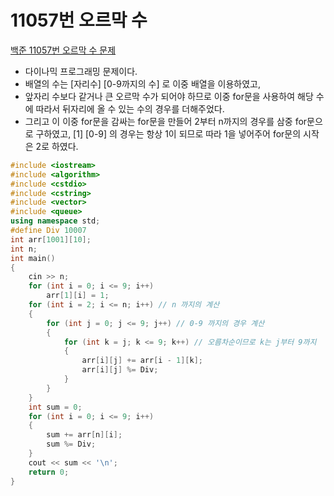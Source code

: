 # 11057번 오르막 수

[백준 11057번 오르막 수 문제](https://www.acmicpc.net/problem/11057) 

- 다이나믹 프로그래밍 문제이다.
- 배열의 수는 [자리수] [0-9까지의 수] 로 이중 배열을 이용하였고,
- 앞자리 수보다 같거나 큰 오르막 수가 되어야 하므로 이중 for문을 사용하여 해당 수에 따라서 뒤자리에 올 수 있는 수의 경우를 더해주었다.
- 그리고 이 이중 for문을 감싸는 for문을 만들어 2부터 n까지의 경우를 삼중 for문으로 구하였고, [1] [0-9] 의 경우는 항상 1이 되므로 따라 1을 넣어주어 for문의 시작은 2로 하였다.

```c++
#include <iostream>
#include <algorithm>
#include <cstdio>
#include <cstring>
#include <vector>
#include <queue>
using namespace std;
#define Div 10007
int arr[1001][10];
int n;
int main()
{
    cin >> n;
    for (int i = 0; i <= 9; i++)
        arr[1][i] = 1;
    for (int i = 2; i <= n; i++) // n 까지의 계산
    {
        for (int j = 0; j <= 9; j++) // 0-9 까지의 경우 계산
        {
            for (int k = j; k <= 9; k++) // 오름차순이므로 k는 j부터 9까지
            {
                arr[i][j] += arr[i - 1][k];
                arr[i][j] %= Div;
            }
        }
    }
    int sum = 0;
    for (int i = 0; i <= 9; i++)
    {
        sum += arr[n][i];
        sum %= Div;
    }
    cout << sum << '\n';
    return 0;
}

```

